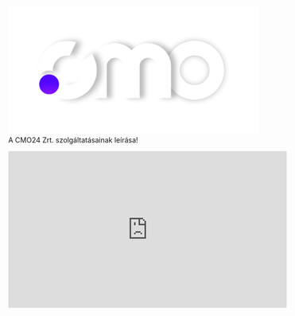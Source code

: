 ![logo](media\cmo-logo-white.png)
A CMO24 Zrt. szolgáltatásainak leírása!
<iframe width="560" height="315" src="https://www.youtube.com/embed/_xsYuEV3Ngk" frameborder="0" allow="accelerometer; autoplay; encrypted-media; gyroscope; picture-in-picture" allowfullscreen></iframe>

